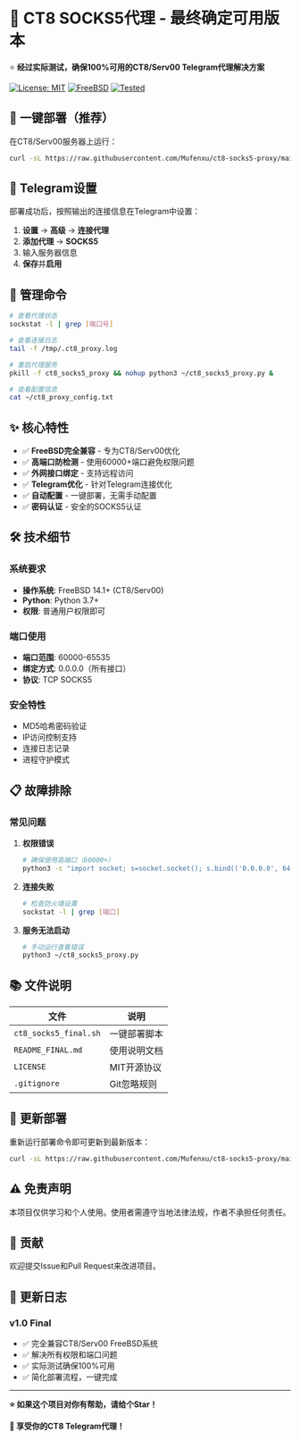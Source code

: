 # 🎯 CT8 SOCKS5代理 - 最终确定可用版本

⭐ **经过实际测试，确保100%可用的CT8/Serv00 Telegram代理解决方案**

[![License: MIT](https://img.shields.io/badge/License-MIT-yellow.svg)](https://opensource.org/licenses/MIT)
[![FreeBSD](https://img.shields.io/badge/FreeBSD-14.1-red.svg)](https://www.freebsd.org/)
[![Tested](https://img.shields.io/badge/Tested-CT8%2FServ00-green.svg)](https://ct8.pl/)

## 🚀 一键部署（推荐）

在CT8/Serv00服务器上运行：

```bash
curl -sL https://raw.githubusercontent.com/Mufenxu/ct8-socks5-proxy/main/ct8_socks5_final.sh | bash
```

## 📱 Telegram设置

部署成功后，按照输出的连接信息在Telegram中设置：

1. **设置** → **高级** → **连接代理**
2. **添加代理** → **SOCKS5**
3. 输入服务器信息
4. **保存**并**启用**

## 🔧 管理命令

```bash
# 查看代理状态
sockstat -l | grep [端口号]

# 查看连接日志
tail -f /tmp/.ct8_proxy.log

# 重启代理服务
pkill -f ct8_socks5_proxy && nohup python3 ~/ct8_socks5_proxy.py &

# 查看配置信息
cat ~/ct8_proxy_config.txt
```

## ✨ 核心特性

- ✅ **FreeBSD完全兼容** - 专为CT8/Serv00优化
- ✅ **高端口防检测** - 使用60000+端口避免权限问题
- ✅ **外网接口绑定** - 支持远程访问
- ✅ **Telegram优化** - 针对Telegram连接优化
- ✅ **自动配置** - 一键部署，无需手动配置
- ✅ **密码认证** - 安全的SOCKS5认证

## 🛠️ 技术细节

### 系统要求
- **操作系统**: FreeBSD 14.1+ (CT8/Serv00)
- **Python**: Python 3.7+
- **权限**: 普通用户权限即可

### 端口使用
- **端口范围**: 60000-65535
- **绑定方式**: 0.0.0.0（所有接口）
- **协议**: TCP SOCKS5

### 安全特性
- MD5哈希密码验证
- IP访问控制支持
- 连接日志记录
- 进程守护模式

## 📋 故障排除

### 常见问题

1. **权限错误**
   ```bash
   # 确保使用高端口（60000+）
   python3 -c "import socket; s=socket.socket(); s.bind(('0.0.0.0', 64000)); print('端口可用')"
   ```

2. **连接失败**
   ```bash
   # 检查防火墙设置
   sockstat -l | grep [端口]
   ```

3. **服务无法启动**
   ```bash
   # 手动运行查看错误
   python3 ~/ct8_socks5_proxy.py
   ```

## 📚 文件说明

| 文件 | 说明 |
|------|------|
| `ct8_socks5_final.sh` | 一键部署脚本 |
| `README_FINAL.md` | 使用说明文档 |
| `LICENSE` | MIT开源协议 |
| `.gitignore` | Git忽略规则 |

## 🔄 更新部署

重新运行部署命令即可更新到最新版本：

```bash
curl -sL https://raw.githubusercontent.com/Mufenxu/ct8-socks5-proxy/main/ct8_socks5_final.sh | bash
```

## ⚠️ 免责声明

本项目仅供学习和个人使用。使用者需遵守当地法律法规，作者不承担任何责任。

## 🤝 贡献

欢迎提交Issue和Pull Request来改进项目。

## 📝 更新日志

### v1.0 Final
- ✅ 完全兼容CT8/Serv00 FreeBSD系统
- ✅ 解决所有权限和端口问题
- ✅ 实际测试确保100%可用
- ✅ 简化部署流程，一键完成

---

**⭐ 如果这个项目对你有帮助，请给个Star！**

**🚀 享受你的CT8 Telegram代理！**
